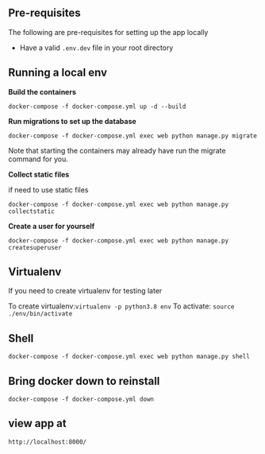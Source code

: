 ## Pre-requisites

The following are pre-requisites for setting up the app locally

- Have a valid `.env.dev` file in your root directory

## Running a local env

**Build the containers**

```docker-compose -f docker-compose.yml up -d --build```

**Run migrations to set up the database**

```docker-compose -f docker-compose.yml exec web python manage.py migrate```

Note that starting the containers may already have run the migrate command for you.

**Collect static files**

if need to use static files

 ```docker-compose -f docker-compose.yml exec web python manage.py collectstatic```

 **Create a user for yourself**

```docker-compose -f docker-compose.yml exec web python manage.py createsuperuser```

## Virtualenv

If you need to create virtualenv for testing later

To create virtualenv:```virtualenv -p python3.8 env```
To activate: ```source ./env/bin/activate```

## Shell

```docker-compose -f docker-compose.yml exec web python manage.py shell```

## Bring docker down to reinstall

```docker-compose -f docker-compose.yml down```

## view app at 

```http://localhost:8000/```